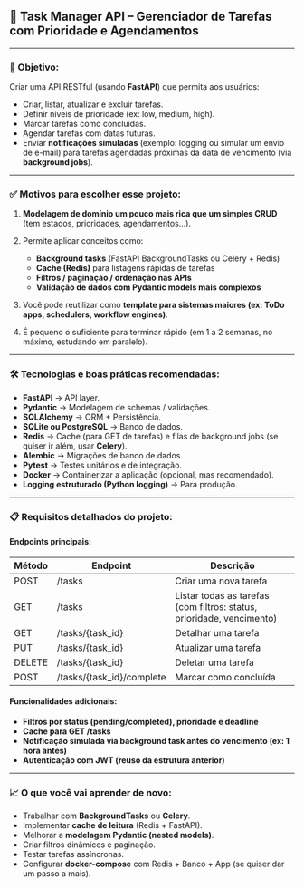 ## 🚀 Task Manager API – Gerenciador de Tarefas com Prioridade e Agendamentos

---

### 🎯 Objetivo:

Criar uma API RESTful (usando **FastAPI**) que permita aos usuários:

* Criar, listar, atualizar e excluir tarefas.
* Definir níveis de prioridade (ex: low, medium, high).
* Marcar tarefas como concluídas.
* Agendar tarefas com datas futuras.
* Enviar **notificações simuladas** (exemplo: logging ou simular um envio de e-mail) para tarefas agendadas próximas da data de vencimento (via **background jobs**).

---

### ✅ Motivos para escolher esse projeto:

1. **Modelagem de domínio um pouco mais rica que um simples CRUD** (tem estados, prioridades, agendamentos...).
2. Permite aplicar conceitos como:

   * **Background tasks** (FastAPI BackgroundTasks ou Celery + Redis)
   * **Cache (Redis)** para listagens rápidas de tarefas
   * **Filtros / paginação / ordenação nas APIs**
   * **Validação de dados com Pydantic models mais complexos**
3. Você pode reutilizar como **template para sistemas maiores (ex: ToDo apps, schedulers, workflow engines)**.
4. É pequeno o suficiente para terminar rápido (em 1 a 2 semanas, no máximo, estudando em paralelo).

---

### 🛠️ Tecnologias e boas práticas recomendadas:

* **FastAPI** → API layer.
* **Pydantic** → Modelagem de schemas / validações.
* **SQLAlchemy** → ORM + Persistência.
* **SQLite ou PostgreSQL** → Banco de dados.
* **Redis** → Cache (para GET de tarefas) e filas de background jobs (se quiser ir além, usar **Celery**).
* **Alembic** → Migrações de banco de dados.
* **Pytest** → Testes unitários e de integração.
* **Docker** → Containerizar a aplicação (opcional, mas recomendado).
* **Logging estruturado (Python logging)** → Para produção.

---

### 📋 Requisitos detalhados do projeto:

#### Endpoints principais:

| Método | Endpoint                   | Descrição                                                             |
| ------ | -------------------------- | --------------------------------------------------------------------- |
| POST   | /tasks                     | Criar uma nova tarefa                                                 |
| GET    | /tasks                     | Listar todas as tarefas (com filtros: status, prioridade, vencimento) |
| GET    | /tasks/{task\_id}          | Detalhar uma tarefa                                                   |
| PUT    | /tasks/{task\_id}          | Atualizar uma tarefa                                                  |
| DELETE | /tasks/{task\_id}          | Deletar uma tarefa                                                    |
| POST   | /tasks/{task\_id}/complete | Marcar como concluída                                                 |

#### Funcionalidades adicionais:

* **Filtros por status (pending/completed), prioridade e deadline**
* **Cache para GET /tasks**
* **Notificação simulada via background task antes do vencimento (ex: 1 hora antes)**
* **Autenticação com JWT (reuso da estrutura anterior)**

---

### 📈 O que você vai aprender de novo:

* Trabalhar com **BackgroundTasks** ou **Celery**.
* Implementar **cache de leitura** (Redis + FastAPI).
* Melhorar a **modelagem Pydantic (nested models)**.
* Criar filtros dinâmicos e paginação.
* Testar tarefas assíncronas.
* Configurar **docker-compose** com Redis + Banco + App (se quiser dar um passo a mais).
